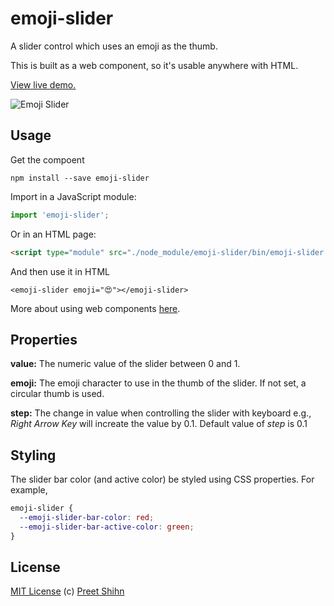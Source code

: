 # emoji-slider
A slider control which uses an emoji as the thumb.

This is built as a web component, so it's usable anywhere with HTML.

[View live demo.](https://pshihn.github.io/emoji-slider/demo/)

![Emoji Slider](https://i.imgur.com/RyyBB6B.png)

## Usage

Get the compoent 

```
npm install --save emoji-slider
```

Import in a JavaScript module:

``` javascript
import 'emoji-slider';
```

Or in an HTML page:
```html
<script type="module" src="./node_module/emoji-slider/bin/emoji-slider.js"></script>
```

And then use it in HTML

```
<emoji-slider emoji="😍"></emoji-slider>
```

More about using web components [here](https://lit-element.polymer-project.org/guide/use).

## Properties

**value:** The numeric value of the slider between 0 and 1.

**emoji:** The emoji character to use in the thumb of the slider. If not set, a circular thumb is used.

**step:** The change in value when controlling the slider with keyboard e.g., *Right Arrow Key* will increate the value by 0.1. Default value of *step* is 0.1

## Styling
The slider bar color (and active color) be styled using CSS properties. For example,

```css
emoji-slider {
  --emoji-slider-bar-color: red;
  --emoji-slider-bar-active-color: green;
}
```

## License
[MIT License](https://github.com/pshihn/emoji-slider/blob/master/LICENSE) (c) [Preet Shihn](https://twitter.com/preetster)


